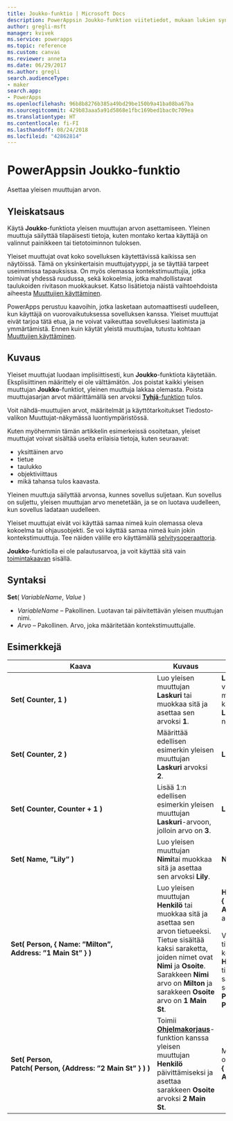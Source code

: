 ```yaml
---
title: Joukko-funktio | Microsoft Docs
description: PowerAppsin Joukko-funktion viitetiedot, mukaan lukien syntaksi ja esimerkit
author: gregli-msft
manager: kvivek
ms.service: powerapps
ms.topic: reference
ms.custom: canvas
ms.reviewer: anneta
ms.date: 06/29/2017
ms.author: gregli
search.audienceType:
- maker
search.app:
- PowerApps
ms.openlocfilehash: 96b8b8276b385a49bd29be150b9a41ba08ba67ba
ms.sourcegitcommit: 429b83aaa5a91d5868e1fbc169bed1bac0c709ea
ms.translationtype: HT
ms.contentlocale: fi-FI
ms.lasthandoff: 08/24/2018
ms.locfileid: "42862814"
---
```

# <a name="set-function-in-powerapps"></a>PowerAppsin Joukko-funktio
Asettaa yleisen muuttujan arvon.

## <a name="overview"></a>Yleiskatsaus
Käytä **Joukko**-funktiota yleisen muuttujan arvon asettamiseen. Yleinen muuttuja säilyttää tilapäisesti tietoja, kuten montako kertaa käyttäjä on valinnut painikkeen tai tietotoiminnon tuloksen.  

Yleiset muuttujat ovat koko sovelluksen käytettävissä kaikissa sen näytöissä.  Tämä on yksinkertaisin muuttujatyyppi, ja se täyttää tarpeet useimmissa tapauksissa.  On myös olemassa kontekstimuuttujia, jotka toimivat yhdessä ruudussa, sekä kokoelmia, jotka mahdollistavat taulukoiden rivitason muokkaukset.  Katso lisätietoja näistä vaihtoehdoista aiheesta [Muuttujien käyttäminen](../working-with-variables.md).

PowerApps perustuu kaavoihin, jotka lasketaan automaattisesti uudelleen, kun käyttäjä on vuorovaikutuksessa sovelluksen kanssa.  Yleiset muuttujat eivät tarjoa tätä etua, ja ne voivat vaikeuttaa sovelluksesi laatimista ja ymmärtämistä.  Ennen kuin käytät yleistä muuttujaa, tutustu kohtaan [Muuttujien käyttäminen](../working-with-variables.md).

## <a name="description"></a>Kuvaus
Yleiset muuttujat luodaan implisiittisesti, kun **Joukko**-funktiota käytetään.  Eksplisiittinen määrittely ei ole välttämätön.  Jos poistat kaikki yleisen muuttujan **Joukko**-funktiot, yleinen muuttuja lakkaa olemasta.  Poista muuttujasarjan arvot määrittämällä sen arvoksi [**Tyhjä**-funktion](function-isblank-isempty.md) tulos.

Voit nähdä-muuttujien arvot, määritelmät ja käyttötarkoitukset Tiedosto-valikon Muuttujat-näkymässä luontiympäristössä.

Kuten myöhemmin tämän artikkelin esimerkeissä osoitetaan, yleiset muuttujat voivat sisältää useita erilaisia tietoja, kuten seuraavat:

* yksittäinen arvo
* tietue
* taulukko
* objektiviittaus
* mikä tahansa tulos kaavasta.

Yleinen muuttuja säilyttää arvonsa, kunnes sovellus suljetaan.  Kun sovellus on suljettu, yleisen muuttujan arvo menetetään, ja se on luotava uudelleen, kun sovellus ladataan uudelleen.

Yleiset muuttujat eivät voi käyttää samaa nimeä kuin olemassa oleva kokoelma tai ohjausobjekti.  Se voi käyttää samaa nimeä kuin jokin kontekstimuuttuja.  Tee näiden välille ero käyttämällä [selvitysoperaattoria](operators.md#disambiguation-operator).

**Joukko**-funktiolla ei ole palautusarvoa, ja voit käyttää sitä vain [toimintakaavan](../working-with-formulas-in-depth.md) sisällä.

## <a name="syntax"></a>Syntaksi
**Set**( *VariableName*, *Value* )

* *VariableName* – Pakollinen.  Luotavan tai päivitettävän yleisen muuttujan nimi.
* *Arvo* – Pakollinen.  Arvo, joka määritetään kontekstimuuttujalle.

## <a name="examples"></a>Esimerkkejä

| Kaava | Kuvaus | Tulos |
| --- | --- | --- |
| **Set(&nbsp;Counter,&nbsp;1&nbsp;)** |Luo yleisen muuttujan **Laskuri** tai muokkaa sitä ja asettaa sen arvoksi **1**. |**Laskuri**-arvo on **1**. Voit viitata kyseiseen muuttujaan käyttämällä kaavassa nimeä **Laskuri** missä tahansa näytössä. |
| **Set(&nbsp;Counter,&nbsp;2&nbsp;)** |Määrittää edellisen esimerkin yleisen muuttujan **Laskuri** arvoksi **2**. |**Laskuri**-arvo on **2**. |
| **Set(&nbsp;Counter,&nbsp;Counter + 1&nbsp;)** |Lisää 1:n edellisen esimerkin yleisen muuttujan **Laskuri**-arvoon, jolloin arvo on **3**. |**Laskuri**-arvo on **3**. |
| **Set(&nbsp;Name,&nbsp;”Lily” )** |Luo yleisen muuttujan **Nimi**tai muokkaa sitä ja asettaa sen arvoksi **Lily**. |**Nimi**-arvo on **Lily**. |
| **Set(&nbsp;Person,&nbsp;{&nbsp;Name:&nbsp;”Milton”, Address:&nbsp;”1&nbsp;Main&nbsp;St”&nbsp;} )** |Luo yleisen muuttujan **Henkilö** tai muokkaa sitä ja asettaa sen arvon tietueeksi. Tietue sisältää kaksi saraketta, joiden nimet ovat **Nimi** ja **Osoite**. Sarakkeen **Nimi** arvo on **Milton** ja sarakkeen **Osoite** arvo on **1 Main St**. |**Henkilö**llä on tietueen **{&nbsp;Name:&nbsp;”Milton”, Address:&nbsp;”1&nbsp;Main&nbsp;St”&nbsp;}** arvo.<br><br>Viittaa tähän tietueeseen kokonaisuutena nimellä **Henkilö** tai tämän tietueen yksittäiseen sarakkeeseen seuraavasti: **Person.Name** tai **Person.Address**. |
| **Set(&nbsp;Person, Patch(&nbsp;Person,&nbsp;{Address:&nbsp;”2&nbsp;Main&nbsp;St”&nbsp;}&nbsp;)&nbsp;)** |Toimii **[Ohjelmakorjaus](function-patch.md)**-funktion kanssa yleisen muuttujan **Henkilö** päivittämiseksi ja asettaa sarakkeen **Osoite** arvoksi **2 Main St**. |Muuttujan **Henkilö**  arvo on nyt tietue **{&nbsp;Name:&nbsp;”Milton”, Address:&nbsp;”2&nbsp;Main&nbsp;St”&nbsp;}**. |

